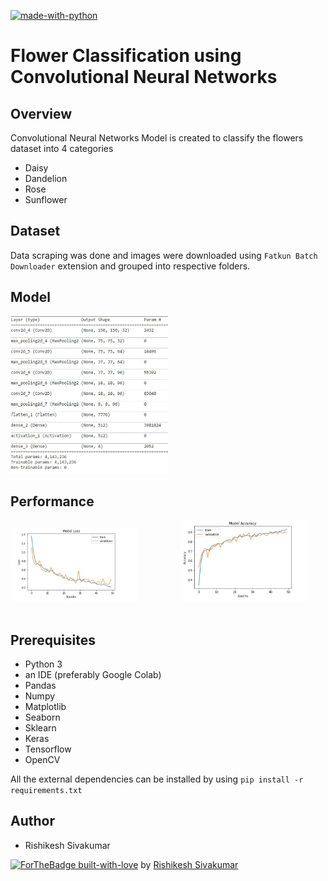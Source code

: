 [![made-with-python](https://img.shields.io/badge/Made%20with-Python-1f425f.svg)](https://www.python.org/)

# Flower Classification using Convolutional Neural Networks

## Overview
Convolutional Neural Networks Model is created to classify the flowers dataset into 4 categories
* Daisy
* Dandelion
* Rose
* Sunflower

## Dataset
Data scraping was done and images were downloaded using `Fatkun Batch Downloader` extension and grouped into respective folders. 

## Model
<p align="left">
<img width=50% src="Images/model.jpg"> &ensp;&ensp;&ensp;&ensp;&ensp;&ensp;&ensp;&ensp;&ensp;
</p>

## Performance
<p align="left">
<img width=40% src="Images/performance_loss.jpg"> &ensp;&ensp;&ensp;&ensp;&ensp;&ensp;&ensp;&ensp;&ensp;
<img width=40% src="Images/performance_accuracy.jpg"> &ensp;&ensp;&ensp;&ensp;&ensp;&ensp;&ensp;&ensp;&ensp;
</p>

## Prerequisites
* Python 3 
* an IDE (preferably Google Colab)
* Pandas 
* Numpy 
* Matplotlib 
* Seaborn
* Sklearn
* Keras
* Tensorflow
* OpenCV


All the external dependencies can be installed by using ```pip install -r requirements.txt```

## Author
* Rishikesh Sivakumar

[![ForTheBadge built-with-love](http://ForTheBadge.com/images/badges/built-with-love.svg)](https://GitHub.com/Naereen/) by [Rishikesh Sivakumar](https://www.linkedin.com/in/rishikesh-sivakumar-1a166a18b/)

